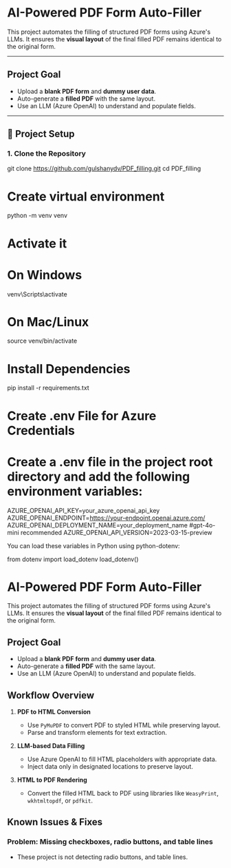 
# AI-Powered PDF Form Auto-Filler

This project automates the filling of structured PDF forms using Azure's LLMs. It ensures the **visual layout** of the final filled PDF remains identical to the original form.

---

## Project Goal

- Upload a **blank PDF form** and **dummy user data**.
- Auto-generate a **filled PDF** with the same layout.
- Use an LLM (Azure OpenAI) to understand and populate fields.

---

## 🔧 Project Setup

### 1. Clone the Repository

git clone https://github.com/gulshanydv/PDF_filling.git
cd PDF_filling

# Create virtual environment
python -m venv venv

# Activate it
# On Windows
venv\Scripts\activate

# On Mac/Linux
source venv/bin/activate

# Install Dependencies
pip install -r requirements.txt

# Create .env File for Azure Credentials
# Create a .env file in the project root directory and add the following environment variables:

AZURE_OPENAI_API_KEY=your_azure_openai_api_key
AZURE_OPENAI_ENDPOINT=https://your-endpoint.openai.azure.com/
AZURE_OPENAI_DEPLOYMENT_NAME=your_deployment_name  #gpt-4o-mini recommended
AZURE_OPENAI_API_VERSION=2023-03-15-preview

You can load these variables in Python using python-dotenv:

from dotenv import load_dotenv
load_dotenv()

# AI-Powered PDF Form Auto-Filler

This project automates the filling of structured PDF forms using Azure's LLMs. It ensures the **visual layout** of the final filled PDF remains identical to the original form.

## Project Goal

- Upload a **blank PDF form** and **dummy user data**.
- Auto-generate a **filled PDF** with the same layout.
- Use an LLM (Azure OpenAI) to understand and populate fields.

## Workflow Overview

1. **PDF to HTML Conversion**  
   - Use `PyMuPDF` to convert PDF to styled HTML while preserving layout.
   - Parse and transform elements for text extraction.

2. **LLM-based Data Filling**  
   - Use Azure OpenAI to fill HTML placeholders with appropriate data.
   - Inject data only in designated locations to preserve layout.

3. **HTML to PDF Rendering**  
   - Convert the filled HTML back to PDF using libraries like `WeasyPrint`, `wkhtmltopdf`, or `pdfkit`.

## Known Issues & Fixes

### Problem: Missing checkboxes, radio buttons, and table lines
- These project is not detecting radio buttons, and table lines.


